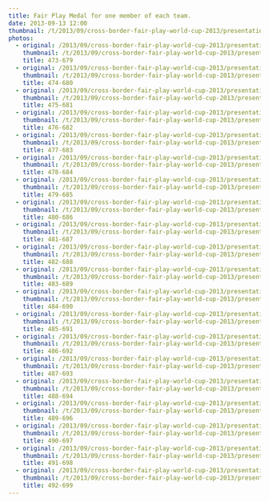 ```yaml
---
title: Fair Play Medal for one member of each team.
date: 2013-09-13 12:00
thumbnail: /t/2013/09/cross-border-fair-play-world-cup-2013/presentations/fair-play-medal-for-one-member-of-each-team/473-679.jpg
photos:
  - original: /2013/09/cross-border-fair-play-world-cup-2013/presentations/fair-play-medal-for-one-member-of-each-team/473-679.jpg
    thumbnail: /t/2013/09/cross-border-fair-play-world-cup-2013/presentations/fair-play-medal-for-one-member-of-each-team/473-679.jpg
    title: 473-679
  - original: /2013/09/cross-border-fair-play-world-cup-2013/presentations/fair-play-medal-for-one-member-of-each-team/474-680.jpg
    thumbnail: /t/2013/09/cross-border-fair-play-world-cup-2013/presentations/fair-play-medal-for-one-member-of-each-team/474-680.jpg
    title: 474-680
  - original: /2013/09/cross-border-fair-play-world-cup-2013/presentations/fair-play-medal-for-one-member-of-each-team/475-681.jpg
    thumbnail: /t/2013/09/cross-border-fair-play-world-cup-2013/presentations/fair-play-medal-for-one-member-of-each-team/475-681.jpg
    title: 475-681
  - original: /2013/09/cross-border-fair-play-world-cup-2013/presentations/fair-play-medal-for-one-member-of-each-team/476-682.jpg
    thumbnail: /t/2013/09/cross-border-fair-play-world-cup-2013/presentations/fair-play-medal-for-one-member-of-each-team/476-682.jpg
    title: 476-682
  - original: /2013/09/cross-border-fair-play-world-cup-2013/presentations/fair-play-medal-for-one-member-of-each-team/477-683.jpg
    thumbnail: /t/2013/09/cross-border-fair-play-world-cup-2013/presentations/fair-play-medal-for-one-member-of-each-team/477-683.jpg
    title: 477-683
  - original: /2013/09/cross-border-fair-play-world-cup-2013/presentations/fair-play-medal-for-one-member-of-each-team/478-684.jpg
    thumbnail: /t/2013/09/cross-border-fair-play-world-cup-2013/presentations/fair-play-medal-for-one-member-of-each-team/478-684.jpg
    title: 478-684
  - original: /2013/09/cross-border-fair-play-world-cup-2013/presentations/fair-play-medal-for-one-member-of-each-team/479-685.jpg
    thumbnail: /t/2013/09/cross-border-fair-play-world-cup-2013/presentations/fair-play-medal-for-one-member-of-each-team/479-685.jpg
    title: 479-685
  - original: /2013/09/cross-border-fair-play-world-cup-2013/presentations/fair-play-medal-for-one-member-of-each-team/480-686.jpg
    thumbnail: /t/2013/09/cross-border-fair-play-world-cup-2013/presentations/fair-play-medal-for-one-member-of-each-team/480-686.jpg
    title: 480-686
  - original: /2013/09/cross-border-fair-play-world-cup-2013/presentations/fair-play-medal-for-one-member-of-each-team/481-687.jpg
    thumbnail: /t/2013/09/cross-border-fair-play-world-cup-2013/presentations/fair-play-medal-for-one-member-of-each-team/481-687.jpg
    title: 481-687
  - original: /2013/09/cross-border-fair-play-world-cup-2013/presentations/fair-play-medal-for-one-member-of-each-team/482-688.jpg
    thumbnail: /t/2013/09/cross-border-fair-play-world-cup-2013/presentations/fair-play-medal-for-one-member-of-each-team/482-688.jpg
    title: 482-688
  - original: /2013/09/cross-border-fair-play-world-cup-2013/presentations/fair-play-medal-for-one-member-of-each-team/483-689.jpg
    thumbnail: /t/2013/09/cross-border-fair-play-world-cup-2013/presentations/fair-play-medal-for-one-member-of-each-team/483-689.jpg
    title: 483-689
  - original: /2013/09/cross-border-fair-play-world-cup-2013/presentations/fair-play-medal-for-one-member-of-each-team/484-690.jpg
    thumbnail: /t/2013/09/cross-border-fair-play-world-cup-2013/presentations/fair-play-medal-for-one-member-of-each-team/484-690.jpg
    title: 484-690
  - original: /2013/09/cross-border-fair-play-world-cup-2013/presentations/fair-play-medal-for-one-member-of-each-team/485-691.jpg
    thumbnail: /t/2013/09/cross-border-fair-play-world-cup-2013/presentations/fair-play-medal-for-one-member-of-each-team/485-691.jpg
    title: 485-691
  - original: /2013/09/cross-border-fair-play-world-cup-2013/presentations/fair-play-medal-for-one-member-of-each-team/486-692.jpg
    thumbnail: /t/2013/09/cross-border-fair-play-world-cup-2013/presentations/fair-play-medal-for-one-member-of-each-team/486-692.jpg
    title: 486-692
  - original: /2013/09/cross-border-fair-play-world-cup-2013/presentations/fair-play-medal-for-one-member-of-each-team/487-693.jpg
    thumbnail: /t/2013/09/cross-border-fair-play-world-cup-2013/presentations/fair-play-medal-for-one-member-of-each-team/487-693.jpg
    title: 487-693
  - original: /2013/09/cross-border-fair-play-world-cup-2013/presentations/fair-play-medal-for-one-member-of-each-team/488-694.jpg
    thumbnail: /t/2013/09/cross-border-fair-play-world-cup-2013/presentations/fair-play-medal-for-one-member-of-each-team/488-694.jpg
    title: 488-694
  - original: /2013/09/cross-border-fair-play-world-cup-2013/presentations/fair-play-medal-for-one-member-of-each-team/489-696.jpg
    thumbnail: /t/2013/09/cross-border-fair-play-world-cup-2013/presentations/fair-play-medal-for-one-member-of-each-team/489-696.jpg
    title: 489-696
  - original: /2013/09/cross-border-fair-play-world-cup-2013/presentations/fair-play-medal-for-one-member-of-each-team/490-697.jpg
    thumbnail: /t/2013/09/cross-border-fair-play-world-cup-2013/presentations/fair-play-medal-for-one-member-of-each-team/490-697.jpg
    title: 490-697
  - original: /2013/09/cross-border-fair-play-world-cup-2013/presentations/fair-play-medal-for-one-member-of-each-team/491-698.jpg
    thumbnail: /t/2013/09/cross-border-fair-play-world-cup-2013/presentations/fair-play-medal-for-one-member-of-each-team/491-698.jpg
    title: 491-698
  - original: /2013/09/cross-border-fair-play-world-cup-2013/presentations/fair-play-medal-for-one-member-of-each-team/492-699.jpg
    thumbnail: /t/2013/09/cross-border-fair-play-world-cup-2013/presentations/fair-play-medal-for-one-member-of-each-team/492-699.jpg
    title: 492-699
---
```


